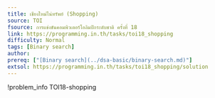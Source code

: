 ```yaml
---
title: เชียงใหม่ไน่ทรัพย์ (Shopping)
source: TOI
fsource: การแข่งขันคอมพิวเตอร์โอลิมปิกระดับชาติ ครั้งที่ 18
link: https://programming.in.th/tasks/toi18_shopping
difficulty: Normal
tags: [Binary search]
author: 
prereq: ["[Binary search](../dsa-basic/binary-search.md)"]
extsol: https://programming.in.th/tasks/toi18_shopping/solution
---
```


!problem_info TOI18-shopping
